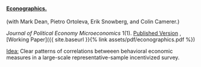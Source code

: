 ---
---

#### [Econographics.](https://www.journals.uchicago.edu/doi/full/10.1086/723044)

(with Mark Dean, Pietro Ortoleva, Erik Snowberg, and Colin Camerer.)

_Journal of Political Economy Microeconomics_ 1(1). [Published Version](https://www.journals.uchicago.edu/doi/full/10.1086/723044) , [Working Paper]({{ site.baseurl }}{% link assets/pdf/econographics.pdf %})

<ins>Idea:</ins> Clear patterns of correlations betweeen behavioral economic measures in a large-scale representative-sample incentivized survey. 
